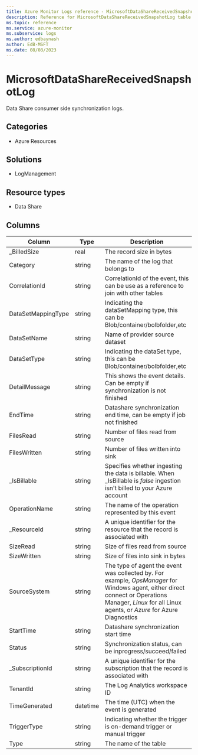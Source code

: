 ```yaml
---
title: Azure Monitor Logs reference - MicrosoftDataShareReceivedSnapshotLog
description: Reference for MicrosoftDataShareReceivedSnapshotLog table in Azure Monitor Logs.
ms.topic: reference
ms.service: azure-monitor
ms.subservice: logs
ms.author: edbaynash
author: EdB-MSFT
ms.date: 08/08/2023
---
```


# MicrosoftDataShareReceivedSnapshotLog

 Data Share consumer side synchronization logs.

## Categories

- Azure Resources
## Solutions

- LogManagement
## Resource types

- Data Share




## Columns

| Column | Type | Description |
| --- | --- | --- |
| _BilledSize | real | The record size in bytes |
| Category | string | The name of the log that belongs to |
| CorrelationId | string | CorrelationId of the event, this can be use as a reference to join with other tables |
| DataSetMappingType | string | Indicating the dataSetMapping type, this can be Blob/container/bolbfolder,etc |
| DataSetName | string | Name of provider source dataset |
| DataSetType | string | Indicating the dataSet type, this can be Blob/container/bolbfolder,etc |
| DetailMessage | string | This shows the event details. Can be empty if synchronization is not finished |
| EndTime | string | Datashare synchronization end time, can be empty if job not finished |
| FilesRead | string | Number of files read from source |
| FilesWritten | string | Number of files written into sink |
| _IsBillable | string | Specifies whether ingesting the data is billable. When _IsBillable is *false* ingestion isn't billed to your Azure account |
| OperationName | string | The name of the operation represented by this event |
| _ResourceId | string | A unique identifier for the resource that the record is associated with |
| SizeRead | string | Size of files read from source |
| SizeWritten | string | Size of files into sink in bytes |
| SourceSystem | string | The type of agent the event was collected by. For example, *OpsManager* for Windows agent, either direct connect or Operations Manager, *Linux* for all Linux agents, or *Azure* for Azure Diagnostics |
| StartTime | string | Datashare synchronization start time |
| Status | string | Synchronization status, can be inprogress/succeed/failed |
| _SubscriptionId | string | A unique identifier for the subscription that the record is associated with |
| TenantId | string | The Log Analytics workspace ID |
| TimeGenerated | datetime | The time (UTC) when the event is generated |
| TriggerType | string | Indicating whether the trigger is on-demand trigger or manual trigger |
| Type | string | The name of the table |
